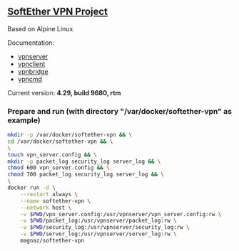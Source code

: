 [SoftEther VPN Project](https://www.softether.org)
---

Based on Alpine Linux.

Documentation:
 - [vpnserver](https://www.softether.org/4-docs/1-manual/3._SoftEther_VPN_Server_Manual)
 - [vpnclient](https://www.softether.org/4-docs/1-manual/4._SoftEther_VPN_Client_Manual)
 - [vpnbridge](https://www.softether.org/4-docs/1-manual/5._SoftEther_VPN_Bridge_Manual)
 - [vpncmd](https://www.softether.org/4-docs/1-manual/6._Command_Line_Management_Utility_Manual)

Current version: **4.29, build 9680, rtm**

### Prepare and run (with directory "/var/docker/softether-vpn" as example)
```bash
mkdir -p /var/docker/softether-vpn && \
cd /var/docker/softether-vpn && \
\
touch vpn_server.config && \
mkdir -p packet_log security_log server_log && \
chmod 600 vpn_server.config && \
chmod 700 packet_log security_log server_log && \
\
docker run -d \
    --restart always \
    --name softether-vpn \
    --network host \
    -v $PWD/vpn_server.config:/usr/vpnserver/vpn_server.config:rw \
    -v $PWD/packet_log:/usr/vpnserver/packet_log:rw \
    -v $PWD/security_log:/usr/vpnserver/security_log:rw \
    -v $PWD/server_log:/usr/vpnserver/server_log:rw \
    magnaz/softether-vpn
```
